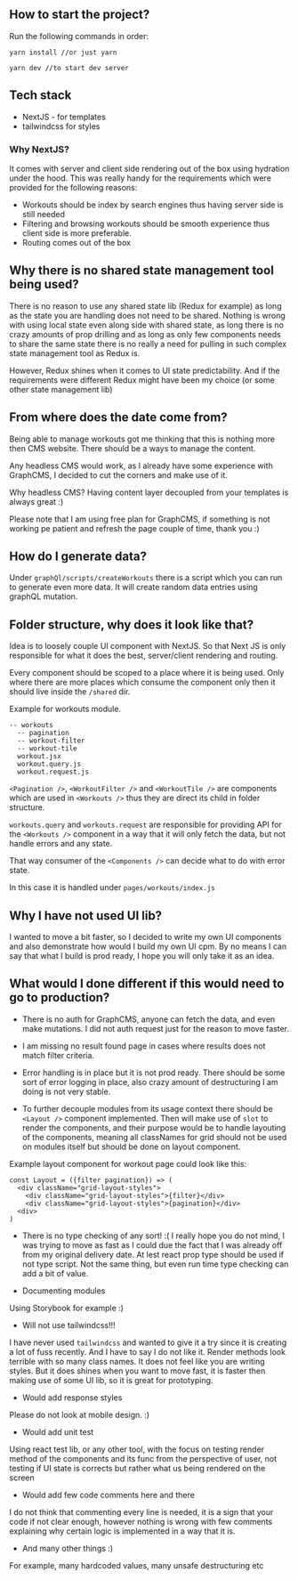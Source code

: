 ## How to start the project?
Run the following commands in order:
```
yarn install //or just yarn
```
```
yarn dev //to start dev server
```
## Tech stack
- NextJS - for templates
- tailwindcss for styles

### Why NextJS?

It comes with server and client side rendering out of the box using hydration under the hood. This was really handy for the requirements which were provided for the following reasons:

- Workouts should be index by search engines thus having server side is still needed
- Filtering and browsing workouts should be smooth experience thus client side is more preferable.
- Routing comes out of the box

## Why there is no shared state management tool being used?
There is no reason to use any shared state lib (Redux for example) as long as the state you are handling does not need to be shared. Nothing is wrong with using local state even along side with shared state, as long there is no crazy amounts of prop drilling and as long as only few components needs to share the same state there is no really a need for pulling in such complex state management tool as Redux is. 

However, Redux shines when it comes to UI state predictability. And if the requirements were different Redux might have been my choice (or some other state management lib)

## From where does the date come from?

Being able to manage workouts got me thinking that this is nothing more then CMS website. There should be a ways to manage the content.

Any headless CMS would work, as I already have some experience with GraphCMS, I decided to cut the corners and make use of it.

Why headless CMS? Having content layer decoupled from your templates is always great :)

Please note that I am using free plan for GraphCMS, if something is not working pe patient and refresh the page couple of time, thank you :)

## How do I generate data?
Under `graphQl/scripts/createWorkouts` there is a script which you can run to generate even more data. It will create random data entries using graphQL mutation.

## Folder structure, why does it look like that?
Idea is to loosely couple UI component with NextJS. So that Next JS is only responsible for what it does the best, server/client rendering and routing.

Every component should be scoped to a place where it is being used. Only where there are more places which consume the component only then it should live inside the `/shared` dir.

Example for workouts module.

```
-- workouts
  -- pagination
  -- workout-filter
  -- workout-tile
  workout.jsx
  workout.query.js
  workout.request.js
```

`<Pagination />`, `<WorkoutFilter />` and `<WorkoutTile />` are components which are used in `<Workouts />` thus they are direct its child in folder structure.

`workouts.query` and `workouts.request` are responsible for providing API for the `<Workouts />` component in a way that it will only fetch the data, but not handle errors and any state.

That way consumer of the `<Components />` can decide what to do with error state.

In this case it is handled under `pages/workouts/index.js`


## Why I have not used UI lib?
I wanted to move a bit faster, so I decided to write my own UI components and also demonstrate how would I build my own UI cpm. By no means I can say that what I build is prod ready, I hope you will only take it as an idea.

## What would I done different if this would need to go to production?

- There is no auth for GraphCMS, anyone can fetch the data, and even make mutations. I did not auth request just for the reason to move faster.

- I am missing no result found page in cases where results does not match filter criteria.

- Error handling is in place but it is not prod ready. There should be some sort of error logging in place, also crazy amount of destructuring I am doing is not very stable. 

- To further decouple modules from its usage context there should be `<Layout />` component implemented. Then will make use of `slot` to render the components, and their purpose would be to handle layouting of the components, meaning all classNames for grid should not be used on modules itself but should be done on layout component.

Example layout component for workout page could look like this:

```
const Layout = ({filter pagination}) => (
  <div className="grid-layout-styles">
    <div className="grid-layout-styles">{filter}</div>
    <div className="grid-layout-styles">{pagination}</div>
  <div>
)
```

- There is no type checking of any sort! :(
  I really hope you do not mind, I was trying to move as fast as I could due the fact that I was already off from my original delivery date. At lest react prop type should be used if not type script. Not the same thing, but even run time type checking can add a bit of value.

- Documenting modules

Using Storybook for example :)

- Will not use tailwindcss!!!

I have never used `tailwindcss` and wanted to give it a try since it is creating a lot of fuss recently. And I have to say I do not like it. Render methods look terrible with so many class names. It does not feel like you are writing styles. But it does shines when you want to move fast, it is faster then making use of some UI lib, so it is great for prototyping.

- Would add response styles

Please do not look at mobile design. :)
- Would add unit test

Using react test lib, or any other tool, with the focus on testing render method of the components and its func from the perspective of user, not testing if UI state is corrects but rather what us being rendered on the screen

- Would add few code comments here and there

I do not think that commenting every line is needed, it is a sign that your code if not clear enough, however nothing is wrong with few comments explaining why certain logic is implemented in a way that it is.


- And many other things :)

For example, many hardcoded values, many unsafe destructuring etc